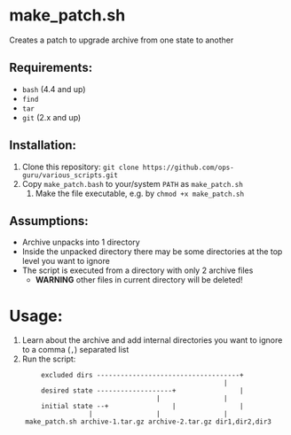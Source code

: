 # make_patch.sh

Creates a patch to upgrade archive from one state to another

## Requirements:

* `bash` (4.4 and up)
* `find`
* `tar`
* `git` (2.x and up)

## Installation:

1. Clone this repository: `git clone https://github.com/ops-guru/various_scripts.git`
1. Copy `make_patch.bash` to your/system `PATH` as `make_patch.sh`
    1. Make the file executable, e.g. by `chmod +x make_patch.sh`

## Assumptions:

* Archive unpacks into 1 directory
* Inside the unpacked directory there may be some directories at the top level you want to ignore
* The script is executed from a directory with only 2 archive files
    * **WARNING** other files in current directory will be deleted!

# Usage:

1. Learn about the archive and add internal directories you want to ignore to a comma (`,`) separated list
1. Run the script:
```!bash
        excluded dirs ------------------------------------+
	                                                  |
        desired state -------------------+                |
	                                 |                |
        initial state --+                |                |
	                |                |                |
	make_patch.sh archive-1.tar.gz archive-2.tar.gz dir1,dir2,dir3
```
